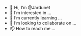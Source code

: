 - 👋 Hi, I’m @Jardunet
- 👀 I’m interested in ...
- 🌱 I’m currently learning ...
- 💞️ I’m looking to collaborate on ...
- 📫 How to reach me ...

<!---
Jardunet/Jardunet is a ✨ special ✨ repository because its `README.md` (this file) appears on your GitHub profile.
You can click the Preview link to take a look at your changes.
--->
